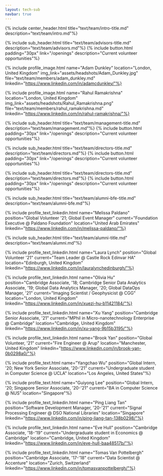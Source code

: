 ```yaml
---
layout: tech-sub
navbar: true
---
```


{% include center_header.html title="text/team/intro-title.md" description="text/team/intro.md"%}

{% include sub_header.html title="text/team/advisors-title.md" description="text/team/advisors.md"%}
{% include button.html padding="30px" link="/openings" description="Current volunteer opportunities"%}

{% include profile_image.html name="Adam Dunkley" location="London, United Kingdom" img_link="assets/headshots/Adam_Dunkley.jpg" file="text/team/members/adam_dunkley.md" linkedin="https://www.linkedin.com/in/adamcdunkley/"%}

{% include profile_image.html name="Rahul Ramakrishna" location="London, United Kingdom" img_link="assets/headshots/Rahul_Ramakrishna.png" file="text/team/members/rahul_ramakrishna.md" linkedin="https://www.linkedin.com/in/rahul-ramakrishna/"%}





{% include sub_header.html title="text/team/management-title.md" description="text/team/management.md"%}
{% include button.html padding="30px" link="/openings" description="Current volunteer opportunities"%}

{% include sub_header.html title="text/team/directors-title.md" description="text/team/directors.md"%}
{% include button.html padding="30px" link="/openings" description="Current volunteer opportunities"%}

{% include sub_header.html title="text/team/directors-title.md" description="text/team/directors.md"%}
{% include button.html padding="30px" link="/openings" description="Current volunteer opportunities"%}





{% include sub_header.html title="text/team/alumni-bfe-title.md" description="text/team/alumni-bfe.md"%}

{% include profile_text_linkedin.html name="Melissa Paldano" position="Global Volunteer '21; Global Event Manager" current="Foundation Executive @ Paldano Foundation" location="United Arab Emirates" linkedin="https://www.linkedin.com/in/melissa-paldano/"%}





{% include sub_header.html title="text/team/alumni-title.md" description="text/team/alumni.md"%}

{% include profile_text_linkedin.html name="Laura Lynch" position="Global Volunteer '21" current="Team Leader @ Castle Rock Edinvar HA" location="Edinburgh, United Kingdom" linkedin="https://www.linkedin.com/in/lauralynchedinburgh/"%}

{% include profile_text_linkedin.html name="Olivia Hu" position="Cambridge Associate, '18; Cambridge Senior Data Analytics Associate, '19; Global Data Analytics Manager, '20; Global DataOps Manager, '21" current="Imaging Scientist / Geophysicist @ CGG" location="London, United Kingdom" linkedin="https://www.linkedin.com/in/xuezi-hu-b11421184/"%}

{% include profile_text_linkedin.html name="Xu Yang" position="Cambridge Senior Associate, '21" current="MPhil in Micro-nanotechnology Enterprise @ Cambridge" location="Cambridge, United Kingdom" linkedin="https://www.linkedin.com/in/xu-yang-9b15b3195/"%}

{% include profile_text_linkedin.html name="Brook Yan" position="Global Volunteer, '21" current="Fire Engineer @ Arup" location="Manchester, United Kingdom" linkedin="https://www.linkedin.com/in/brook-yan-0b0298a0/"%}

{% include profile_text.html name="Yangchao Wu" position="Global Intern, '20; New York Senior Associate, '20-'21" current="Undergraduate student in Computer Science @ UCLA" location="Los Angeles, United States"%}

{% include profile_text.html name="Guiyong Lee" position="Global Intern, '20; Singapore Senior Associate, '20-'21" current="BA in Computer Science @ NUS" location="Singapore"%}

{% include profile_text_linkedin.html name="Ping Liang Tan" position="Software Development Manager, '20-'21" current="Signal Processing Engineer @ DSO National Libraries" location="Singapore" linkedin="https://www.linkedin.com/in/ping-liang-tan-138b0298/"%}

{% include profile_text_linkedin.html name="Eve Hull" position="Cambridge Associate, '18-'19" current="Undergraduate student in Economics @ Cambridge" location="Cambridge, United Kingdom" linkedin="https://www.linkedin.com/in/eve-hull-baa48517b/"%}

{% include profile_text_linkedin.html name="Tomas Van Pottelbergh" position="Cambridge Associate, '17-'18" current="Data Scientist @ Accenture" location="Zurich, Switzerland" linkedin="https://www.linkedin.com/in/tomasvanpottelbergh/"%}
